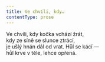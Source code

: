 ```yaml
---
title: Ve chvíli, kdy…
contentType: prose
---
```


Ve chvíli, kdy kočka vchází žrát,  
kdy ze síně se slunce ztrácí,  
je ušlý hnán dál od vrat. Hůl se kácí —  
hůl krve v těle, lehce opřená.
